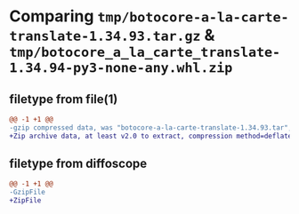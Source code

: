 # Comparing `tmp/botocore-a-la-carte-translate-1.34.93.tar.gz` & `tmp/botocore_a_la_carte_translate-1.34.94-py3-none-any.whl.zip`

## filetype from file(1)

```diff
@@ -1 +1 @@
-gzip compressed data, was "botocore-a-la-carte-translate-1.34.93.tar", last modified: Sat Apr 27 01:01:05 2024, max compression
+Zip archive data, at least v2.0 to extract, compression method=deflate
```

## filetype from diffoscope

```diff
@@ -1 +1 @@
-GzipFile
+ZipFile
```


